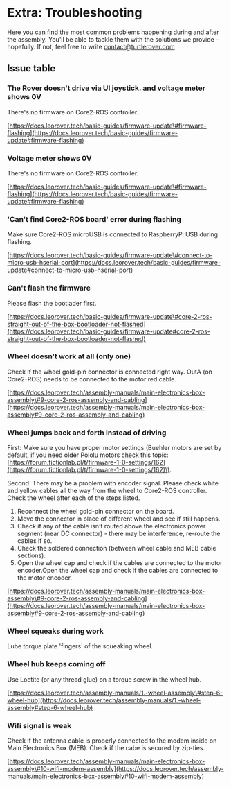 # Extra: Troubleshooting

Here you can find the most common problems happening during and after the assembly. You'll be able to tackle them with the solutions we provide - hopefully. If not, feel free to write [contact@turtlerover.com](mailto:contact@turtlerover.com)



## Issue table

### The Rover doesn't drive via UI joystick. and voltage meter shows 0V

There's no firmware on Core2-ROS controller.

[https://docs.leorover.tech/basic-guides/firmware-update\#firmware-flashing](https://docs.leorover.tech/basic-guides/firmware-update#firmware-flashing)

### 

### Voltage meter shows 0V

There's no firmware on Core2-ROS controller.

[https://docs.leorover.tech/basic-guides/firmware-update\#firmware-flashing](https://docs.leorover.tech/basic-guides/firmware-update#firmware-flashing)



### 'Can't find Core2-ROS board' error during flashing

Make sure Core2-ROS microUSB is connected to RaspberryPi USB during flashing.

[https://docs.leorover.tech/basic-guides/firmware-update\#connect-to-micro-usb-hserial-port](https://docs.leorover.tech/basic-guides/firmware-update#connect-to-micro-usb-hserial-port)



### Can't flash the firmware

Please flash the bootlader first.

[https://docs.leorover.tech/basic-guides/firmware-update\#core-2-ros-straight-out-of-the-box-bootloader-not-flashed](https://docs.leorover.tech/basic-guides/firmware-update#core-2-ros-straight-out-of-the-box-bootloader-not-flashed)



### Wheel doesn't work at all \(only one\)

Check if the wheel gold-pin connector is connected right way. OutA \(on Core2-ROS\) needs to be connected to the motor red cable.

[https://docs.leorover.tech/assembly-manuals/main-electronics-box-assembly\#9-core-2-ros-assembly-and-cabling](https://docs.leorover.tech/assembly-manuals/main-electronics-box-assembly#9-core-2-ros-assembly-and-cabling)



### Wheel jumps back and forth instead of driving

First: Make sure you have proper motor settings \(Buehler motors are set by default, if you need older Pololu motors check this topic: [https://forum.fictionlab.pl/t/firmware-1-0-settings/162](https://forum.fictionlab.pl/t/firmware-1-0-settings/162)\).

Second: There may be a problem with encoder signal. Please check white and yellow cables all the way from the wheel to Core2-ROS controller. Check the wheel after each of the steps listed. 

1. Reconnect the wheel gold-pin connector on the board.
2. Move the connector in place of different wheel and see if still happens.
3. Check if any of the cable isn't routed above the electronics power segment \(near DC connector\) - there may be interference, re-route the cables if so.
4. Check the soldered connection \(between wheel cable and MEB cable sections\).
5. Open the wheel cap and check if the cables are connected to the motor encoder.Open the wheel cap and check if the cables are connected to the motor encoder.

[https://docs.leorover.tech/assembly-manuals/main-electronics-box-assembly\#9-core-2-ros-assembly-and-cabling](https://docs.leorover.tech/assembly-manuals/main-electronics-box-assembly#9-core-2-ros-assembly-and-cabling)



### Wheel squeaks during work

Lube torque plate 'fingers' of the squeaking wheel.



### Wheel hub keeps coming off

Use Loctite \(or any thread glue\) on a torque screw in the wheel hub.

[https://docs.leorover.tech/assembly-manuals/1.-wheel-assembly\#step-6-wheel-hub](https://docs.leorover.tech/assembly-manuals/1.-wheel-assembly#step-6-wheel-hub)



### Wifi signal is weak

Check if the antenna cable is properly connected to the modem inside on Main Electronics Box \(MEB\). Check if the cabe is secured by zip-ties.

[https://docs.leorover.tech/assembly-manuals/main-electronics-box-assembly\#10-wifi-modem-assembly](https://docs.leorover.tech/assembly-manuals/main-electronics-box-assembly#10-wifi-modem-assembly) 



